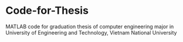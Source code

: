 # Code-for-Thesis
MATLAB code for graduation thesis of computer engineering major in University of Engineering and Technology, Vietnam National University
